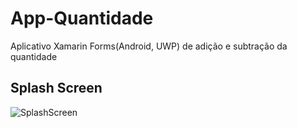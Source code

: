 # App-Quantidade
Aplicativo Xamarin Forms(Android, UWP) de adição e subtração da quantidade

## Splash Screen

![SplashScreen](https://user-images.githubusercontent.com/42392839/98493291-dc914700-2218-11eb-94b0-0681f257259d.png)
